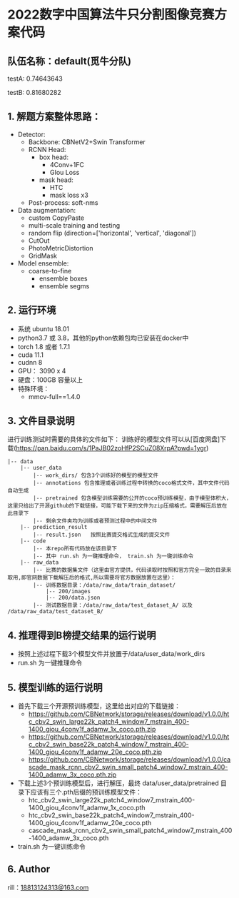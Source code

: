 # 2022数字中国算法牛只分割图像竞赛方案代码



## 队伍名称：default(觅牛分队)

testA: 0.74643643

testB: 0.81680282

## 1. 解题方案整体思路：

+ Detector: 
    - Backbone: CBNetV2+Swin Transformer
    - RCNN Head:
        - box head:
            - 4Conv+1FC
            - GIou Loss
        - mask head:
            - HTC
            - mask loss x3
    - Post-process: soft-nms
+ Data augmentation:
    - custom CopyPaste
    - multi-scale training and testing
    - random flip (direction=['horizontal', 'vertical', 'diagonal'])
    - CutOut
    - PhotoMetricDistortion
    - GridMask
+ Model ensemble:
    - coarse-to-fine
        - ensemble boxes
        - ensemble segms

## 2. 运行环境
+ 系统 ubuntu 18.01 
+ python3.7 或 3.8，其他的python依赖包均已安装在docker中
+ torch 1.8 或者 1.7.1
+ cuda 11.1
+ cudnn 8
+ GPU： 3090 x 4
+ 硬盘：100GB 容量以上
+ 特殊环境：
    - mmcv-full==1.4.0

## 3. 文件目录说明
进行训练测试时需要的具体的文件如下：
训练好的模型文件可以从[百度网盘]下载(https://pan.baidu.com/s/1PaJB02zoHfP2SCuZ08XrpA?pwd=1ygr)
```
|-- data
	|-- user_data
	    |-- work_dirs/ 包含3个训练好的模型的模型文件
	    |-- annotations 包含推理或者训练过程中转换的coco格式文件，其中文件代码自动生成
        |-- pretrained 包含模型训练需要的公开的coco预训练模型，由于模型体积大，这里只给出了开源github的下载链接，可能下载下来的文件为zip压缩格式，需要解压后放在此目录下
        |-- 剩余文件夹均为训练或者预测过程中的中间文件
    |-- prediction_result
	    |-- result.json   按照比赛提交格式生成的提交文件
    |-- code
	    |-- 本repo所有代码放在该目录下
        |-- 其中 run.sh 为一键推理命令， train.sh 为一键训练命令
    |-- raw_data
        |-- 比赛的数据集文件（这里由官方提供，代码读取时按照和官方完全一致的目录来取用,即官网数据下载解压后的格式,所以需要将官方数据放置在这里）：
        |-- 训练数据目录：/data/raw_data/train_dataset/
            |-- 200/images
            |-- 200/data.json
        |-- 测试数据目录：/data/raw_data/test_dataset_A/ 以及 /data/raw_data/test_dataset_B/
```
## 4. 推理得到B榜提交结果的运行说明
+ 按照上述过程下载3个模型文件并放置于/data/user_data/work_dirs
+ run.sh 为一键推理命令

## 5. 模型训练的运行说明
+ 首先下载三个开源预训练模型，这里给出对应的下载链接：
    - https://github.com/CBNetwork/storage/releases/download/v1.0.0/htc_cbv2_swin_large22k_patch4_window7_mstrain_400-1400_giou_4conv1f_adamw_1x_coco.pth.zip
    - https://github.com/CBNetwork/storage/releases/download/v1.0.0/htc_cbv2_swin_base22k_patch4_window7_mstrain_400-1400_giou_4conv1f_adamw_20e_coco.pth.zip
    - https://github.com/CBNetwork/storage/releases/download/v1.0.0/cascade_mask_rcnn_cbv2_swin_small_patch4_window7_mstrain_400-1400_adamw_3x_coco.pth.zip
+ 下载上述3个预训练模型后，进行解压，最终 data/user_data/pretrained 目录下应该有三个.pth后缀的预训练模型文件：
    - htc_cbv2_swin_large22k_patch4_window7_mstrain_400-1400_giou_4conv1f_adamw_1x_coco.pth
    - htc_cbv2_swin_base22k_patch4_window7_mstrain_400-1400_giou_4conv1f_adamw_20e_coco.pth
    - cascade_mask_rcnn_cbv2_swin_small_patch4_window7_mstrain_400-1400_adamw_3x_coco.pth
+  train.sh 为一键训练命令

## 6. Author

rill：18813124313@163.com
